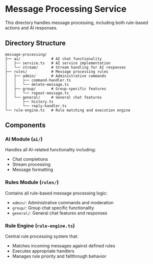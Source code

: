# Message Processing Service

This directory handles message processing, including both rule-based actions and AI responses.

## Directory Structure

```
message-processing/
├── ai/              # AI chat functionality
│   ├── service.ts   # AI service implementation
│   └── stream/      # Stream handling for AI responses
├── rules/           # Message processing rules
│   ├── admin/       # Administrative commands
│   │   ├── command-handler.ts
│   │   └── delete-message.ts
│   ├── group/       # Group-specific features
│   │   └── repeat-message.ts
│   └── general/     # General chat features
│       ├── history.ts
│       └── reply-handler.ts
└── rule-engine.ts   # Rule matching and execution engine
```

## Components

### AI Module (`ai/`)
Handles all AI-related functionality including:
- Chat completions
- Stream processing
- Message formatting

### Rules Module (`rules/`)
Contains all rule-based message processing logic:
- `admin/`: Administrative commands and moderation
- `group/`: Group chat specific functionality
- `general/`: General chat features and responses

### Rule Engine (`rule-engine.ts`)
Central rule processing system that:
- Matches incoming messages against defined rules
- Executes appropriate handlers
- Manages rule priority and fallthrough behavior
